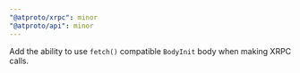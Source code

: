 ```yaml
---
"@atproto/xrpc": minor
"@atproto/api": minor
---
```


Add the ability to use `fetch()` compatible `BodyInit` body when making XRPC calls.
